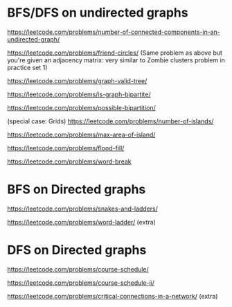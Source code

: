 # BFS/DFS on undirected graphs
https://leetcode.com/problems/number-of-connected-components-in-an-undirected-graph/

https://leetcode.com/problems/friend-circles/ (Same problem as above but you're given an adjacency matrix: very similar to Zombie clusters problem in practice set 1)

https://leetcode.com/problems/graph-valid-tree/

https://leetcode.com/problems/is-graph-bipartite/

https://leetcode.com/problems/possible-bipartition/

(special case: Grids)
https://leetcode.com/problems/number-of-islands/

https://leetcode.com/problems/max-area-of-island/

https://leetcode.com/problems/flood-fill/

https://leetcode.com/problems/word-break
# BFS on Directed graphs
https://leetcode.com/problems/snakes-and-ladders/

https://leetcode.com/problems/word-ladder/ (extra)
# DFS on Directed graphs
https://leetcode.com/problems/course-schedule/

https://leetcode.com/problems/course-schedule-ii/

https://leetcode.com/problems/critical-connections-in-a-network/ (extra)

